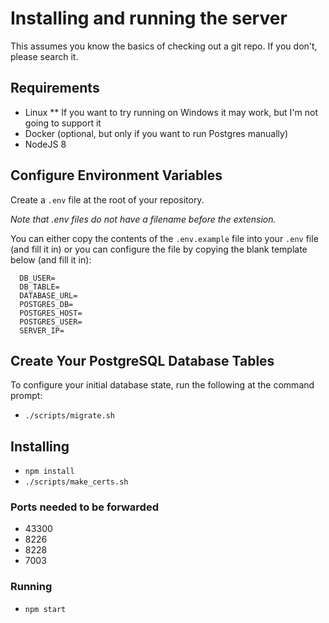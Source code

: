 # Installing and running the server

This assumes you know the basics of checking out a git repo. If you don't, please search it.

## Requirements

* Linux
** If you want to try running on Windows it may work, but I'm not going to support it
* Docker (optional, but only if you want to run Postgres manually)
* NodeJS 8

## Configure Environment Variables

Create a `.env` file at the root of your repository.  

*Note that .env files do not have a filename before the extension.*

You can either copy the contents of the `.env.example` file into your `.env` file (and fill it in) or you can configure the file by copying the blank template below (and fill it in):

```DB_HOST=
  DB_USER=
  DB_TABLE=
  DATABASE_URL=
  POSTGRES_DB=
  POSTGRES_HOST=
  POSTGRES_USER=
  SERVER_IP=
```

## Create Your PostgreSQL Database Tables
To configure your initial database state, run the following at the command prompt:
* `./scripts/migrate.sh`

## Installing

* `npm install`
* `./scripts/make_certs.sh`

### Ports needed to be forwarded

* 43300
* 8226
* 8228
* 7003

### Running

* `npm start`
